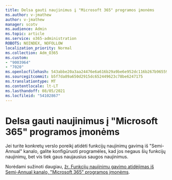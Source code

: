 ```yaml
---
title: Delsa gauti naujinimus į "Microsoft 365" programos įmonėms
ms.author: v-jmathew
author: v-jmathew
manager: scotv
ms.audience: Admin
ms.topic: article
ms.service: o365-administration
ROBOTS: NOINDEX, NOFOLLOW
localization_priority: Normal
ms.collection: Adm_O365
ms.custom:
- "9003964"
- "7020"
ms.openlocfilehash: 543abbe20a3aa24476e6a616b29a9be6e952dc116b267b965597006d9413e02c
ms.sourcegitcommit: b5f7da89a650d2915dc652449623c78be6247175
ms.translationtype: MT
ms.contentlocale: lt-LT
ms.lasthandoff: 08/05/2021
ms.locfileid: "54102867"
---
```

# <a name="delay-receiving-updates-to-microsoft-365-apps-for-enterprise"></a>Delsa gauti naujinimus į "Microsoft 365" programos įmonėms

Jei turite konkretų verslo poreikį atidėti funkcijų naujinimų gavimą iš "Semi-Annual" kanalo, galite konfigūruoti programėles, kad jos negaus šių funkcijų naujinimų, bet vis tiek gaus naujausius saugos naujinimus.

Norėdami sužinoti daugiau, [žr. Funkcijų naujinimų gavimo atidėjimas iš Semi-Annual kanalo, "Microsoft 365" programos įmonėms](https://go.microsoft.com/fwlink/?linkid=2109533).
